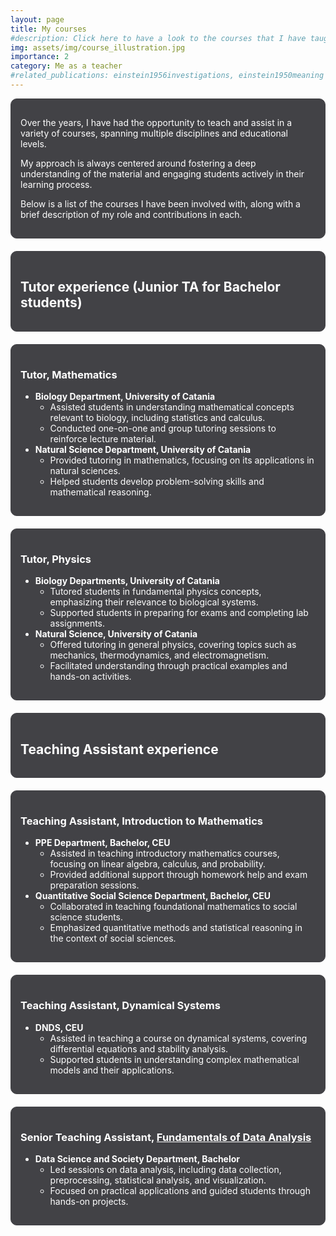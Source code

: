 ```yaml
---
layout: page
title: My courses
#description: Click here to have a look to the courses that I have taught over the years
img: assets/img/course_illustration.jpg
importance: 2
category: Me as a teacher
#related_publications: einstein1956investigations, einstein1950meaning
---
```


<div style="background-color: #424246; border: 1px solid #424246; padding: 15px; border-radius: 10px; margin-bottom: 20px;">
  <p style="color: white;">Over the years, I have had the opportunity to teach and assist in a variety of courses, spanning multiple disciplines and educational levels.</p>
  <p style="color: white;">My approach is always centered around fostering a deep understanding of the material and engaging students actively in their learning process.</p>
  <p style="color: white;">Below is a list of the courses I have been involved with, along with a brief description of my role and contributions in each.</p>
</div>

<div style="background-color: #424246; border: 1px solid #424246; padding: 15px; border-radius: 10px; margin-bottom: 20px;">
  <h2 style="color: white;">Tutor experience (Junior TA for Bachelor students)</h2>
</div>

<div style="background-color: #424246; border: 1px solid #424246; padding: 15px; border-radius: 10px; margin-bottom: 20px;">
  <h3 style="color: white;">Tutor, Mathematics</h3>
  <ul style="color: white;">
    <li><strong>Biology Department, University of Catania</strong>
      <ul style="color: white;">
        <li>Assisted students in understanding mathematical concepts relevant to biology, including statistics and calculus.</li>
        <li>Conducted one-on-one and group tutoring sessions to reinforce lecture material.</li>
      </ul>
    </li>
    <li><strong>Natural Science Department, University of Catania</strong>
      <ul style="color: white;">
        <li>Provided tutoring in mathematics, focusing on its applications in natural sciences.</li>
        <li>Helped students develop problem-solving skills and mathematical reasoning.</li>
      </ul>
    </li>
  </ul>
</div>

<div style="background-color: #424246; border: 1px solid #424246; padding: 15px; border-radius: 10px; margin-bottom: 20px;">
  <h3 style="color: white;">Tutor, Physics</h3>
  <ul style="color: white;">
    <li><strong>Biology Departments, University of Catania</strong>
      <ul style="color: white;">
        <li>Tutored students in fundamental physics concepts, emphasizing their relevance to biological systems.</li>
        <li>Supported students in preparing for exams and completing lab assignments.</li>
      </ul>
    </li>
    <li><strong>Natural Science, University of Catania</strong>
      <ul style="color: white;">
        <li>Offered tutoring in general physics, covering topics such as mechanics, thermodynamics, and electromagnetism.</li>
        <li>Facilitated understanding through practical examples and hands-on activities.</li>
      </ul>
    </li>
  </ul>
</div>

<div style="background-color: #424246; border: 1px solid #424246; padding: 15px; border-radius: 10px; margin-bottom: 20px;">
  <h2 style="color: white;">Teaching Assistant experience</h2>
</div>

<div style="background-color: #424246; border: 1px solid #424246; padding: 15px; border-radius: 10px; margin-bottom: 20px;">
  <h3 style="color: white;">Teaching Assistant, Introduction to Mathematics</h3>
  <ul style="color: white;">
    <li><strong>PPE Department, Bachelor, CEU</strong>
      <ul style="color: white;">
        <li>Assisted in teaching introductory mathematics courses, focusing on linear algebra, calculus, and probability.</li>
        <li>Provided additional support through homework help and exam preparation sessions.</li>
      </ul>
    </li>
    <li><strong>Quantitative Social Science Department, Bachelor, CEU</strong>
      <ul style="color: white;">
        <li>Collaborated in teaching foundational mathematics to social science students.</li>
        <li>Emphasized quantitative methods and statistical reasoning in the context of social sciences.</li>
      </ul>
    </li>
  </ul>
</div>

<div style="background-color: #424246; border: 1px solid #424246; padding: 15px; border-radius: 10px; margin-bottom: 20px;">
  <h3 style="color: white;">Teaching Assistant, Dynamical Systems</h3>
  <ul style="color: white;">
    <li><strong>DNDS, CEU</strong>
      <ul style="color: white;">
        <li>Assisted in teaching a course on dynamical systems, covering differential equations and stability analysis.</li>
        <li>Supported students in understanding complex mathematical models and their applications.</li>
      </ul>
    </li>
  </ul>
</div>

<div style="background-color: #424246; border: 1px solid #424246; padding: 15px; border-radius: 10px; margin-bottom: 20px;">
  <h3 style="color: white;">Senior Teaching Assistant, <a href="https://leonardodigaetano.github.io/teaching/FDA" style="color: white; text-decoration: underline;">Fundamentals of Data Analysis</a></h3>
  <ul style="color: white;">
    <li><strong>Data Science and Society Department, Bachelor</strong>
      <ul style="color: white;">
        <li>Led sessions on data analysis, including data collection, preprocessing, statistical analysis, and visualization.</li>
        <li>Focused on practical applications and guided students through hands-on projects.</li>
      </ul>
    </li>
  </ul>
</div>
